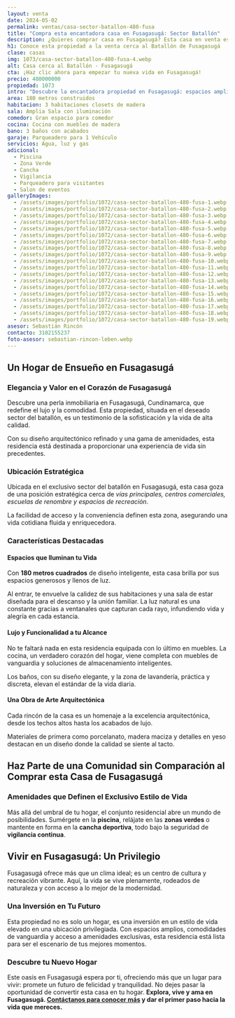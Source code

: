 ```yaml
---
layout: venta
date: 2024-05-02
permalink: ventas/casa-sector-batallon-480-fusa
title: "Compra esta encantadora casa en Fusagasugá: Sector Batallón"
description: ¿Quieres comprar casa en Fusagasugá? Esta casa en venta es tu oportunidad. Con todas las comodidades y amenidades que necesitas. Sector Batallón.
h1: Conoce esta propiedad a la venta cerca al Batallón de Fusagasugá
clase: casas
img: 1073/casa-sector-batallon-480-fusa-4.webp
alt: Casa cerca al Batallón - Fusagasugá
cta: ¡Haz clic ahora para empezar tu nueva vida en Fusagasugá!
precio: 480000000
propiedad: 1073
intro: "Descubre la encantadora propiedad en Fusagasugá: espacios amplios, comodidades modernas y un estilo único te esperan."
area: 180 metros construidos 
habitacion: 3 habitaciones closets de madera
sala: Amplia Sala con iluminación 
comedor: Gran espacio para comedor
cocina: Cocina con muebles de madera
bano: 3 baños con acabados 
garaje: Parqueadero para 1 Vehículo 
servicios: Agua, luz y gas 
adicional:
  - Piscina
  - Zona Verde
  - Cancha
  - Vigilancia
  - Parqueadero para visitantes
  - Salon de eventos
galleryImages:
  - /assets/images/portfolio/1072/casa-sector-batallon-480-fusa-1.webp
  - /assets/images/portfolio/1072/casa-sector-batallon-480-fusa-2.webp
  - /assets/images/portfolio/1072/casa-sector-batallon-480-fusa-3.webp
  - /assets/images/portfolio/1072/casa-sector-batallon-480-fusa-4.webp
  - /assets/images/portfolio/1072/casa-sector-batallon-480-fusa-5.webp
  - /assets/images/portfolio/1072/casa-sector-batallon-480-fusa-6.webp
  - /assets/images/portfolio/1072/casa-sector-batallon-480-fusa-7.webp
  - /assets/images/portfolio/1072/casa-sector-batallon-480-fusa-8.webp
  - /assets/images/portfolio/1072/casa-sector-batallon-480-fusa-9.webp
  - /assets/images/portfolio/1072/casa-sector-batallon-480-fusa-10.webp
  - /assets/images/portfolio/1072/casa-sector-batallon-480-fusa-11.webp
  - /assets/images/portfolio/1072/casa-sector-batallon-480-fusa-12.webp
  - /assets/images/portfolio/1072/casa-sector-batallon-480-fusa-13.webp
  - /assets/images/portfolio/1072/casa-sector-batallon-480-fusa-14.webp
  - /assets/images/portfolio/1072/casa-sector-batallon-480-fusa-15.webp
  - /assets/images/portfolio/1072/casa-sector-batallon-480-fusa-16.webp
  - /assets/images/portfolio/1072/casa-sector-batallon-480-fusa-17.webp
  - /assets/images/portfolio/1072/casa-sector-batallon-480-fusa-18.webp
  - /assets/images/portfolio/1072/casa-sector-batallon-480-fusa-19.webp
asesor: Sebastián Rincón
contacto: 3102155237
foto-asesor: sebastian-rincon-leben.webp
---
```

## Un Hogar de Ensueño en Fusagasugá

### Elegancia y Valor en el Corazón de Fusagasugá

Descubre una perla inmobiliaria en Fusagasugá, Cundinamarca, que redefine el lujo y la comodidad. Esta propiedad, situada en el deseado sector del batallón, es un testimonio de la sofisticación y la vida de alta calidad.

Con su diseño arquitectónico refinado y una gama de amenidades, esta residencia está destinada a proporcionar una experiencia de vida sin precedentes.

### Ubicación Estratégica

Ubicada en el exclusivo sector del batallón en Fusagasugá, esta casa goza de una posición estratégica cerca de *vías principales, centros comerciales, escuelas de renombre y espacios de recreación*.

La facilidad de acceso y la conveniencia definen esta zona, asegurando una vida cotidiana fluida y enriquecedora.

### Características Destacadas

#### Espacios que Iluminan tu Vida

Con **180 metros cuadrados** de diseño inteligente, esta casa brilla por sus espacios generosos y llenos de luz.

Al entrar, te envuelve la calidez de sus habitaciones y una sala de estar diseñada para el descanso y la unión familiar. La luz natural es una constante gracias a ventanales que capturan cada rayo, infundiendo vida y alegría en cada estancia.

#### Lujo y Funcionalidad a tu Alcance

No te faltará nada en esta residencia equipada con lo último en muebles. La cocina, un verdadero corazón del hogar, viene completa con muebles de vanguardia y soluciones de almacenamiento inteligentes.

Los baños, con su diseño elegante, y la zona de lavandería, práctica y discreta, elevan el estándar de la vida diaria.

#### Una Obra de Arte Arquitectónica

Cada rincón de la casa es un homenaje a la excelencia arquitectónica, desde los techos altos hasta los acabados de lujo.

Materiales de primera como porcelanato, madera maciza y detalles en yeso destacan en un diseño donde la calidad se siente al tacto.

## Haz Parte de una Comunidad sin Comparación al Comprar esta Casa de Fusagasugá

### Amenidades que Definen el Exclusivo Estilo de Vida

Más allá del umbral de tu hogar, el conjunto residencial abre un mundo de posibilidades. Sumérgete en la **piscina**, relájate en las **zonas verdes** o mantente en forma en la **cancha deportiva**, todo bajo la seguridad de **vigilancia continua**.

## Vivir en Fusagasugá: Un Privilegio

Fusagasugá ofrece más que un clima ideal; es un centro de cultura y recreación vibrante. Aquí, la vida se vive plenamente, rodeados de naturaleza y con acceso a lo mejor de la modernidad.

### Una Inversión en Tu Futuro

Esta propiedad no es solo un hogar, es una inversión en un estilo de vida elevado en una ubicación privilegiada. Con espacios amplios, comodidades de vanguardia y acceso a amenidades exclusivas, esta residencia está lista para ser el escenario de tus mejores momentos.

### Descubre tu Nuevo Hogar

Este oasis en Fusagasugá espera por ti, ofreciendo más que un lugar para vivir: promete un futuro de felicidad y tranquilidad. No dejes pasar la oportunidad de convertir esta casa en tu hogar. **Explora, vive y ama en Fusagasugá. [Contáctanos para conocer más](#asesor) y dar el primer paso hacia la vida que mereces.**
